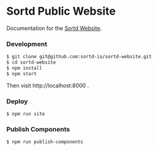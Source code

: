 # Sortd Public Website

Documentation for the [Sortd Website](https://github.com/sortd-io/sortd-website).

### Development

```bash
$ git clone git@github.com:sortd-io/sortd-website.git
$ cd sortd-website
$ npm install
$ npm start
```

Then visit http://localhost:8000 .

### Deploy

```
$ npm run site
```

### Publish Components

```
$ npm run publish-components
```
